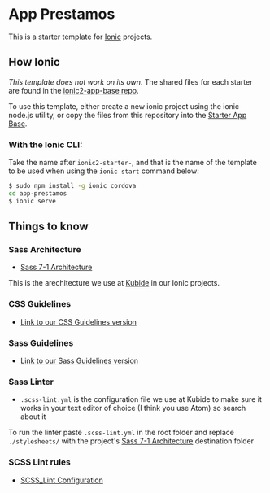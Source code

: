 # App Prestamos

This is a starter template for [Ionic](http://ionicframework.com/docs/) projects.

## How Ionic

*This template does not work on its own*. The shared files for each starter are found in the [ionic2-app-base repo](https://github.com/ionic-team/ionic2-app-base).

To use this template, either create a new ionic project using the ionic node.js utility, or copy the files from this repository into the [Starter App Base](https://github.com/ionic-team/ionic2-app-base).

### With the Ionic CLI:

Take the name after `ionic2-starter-`, and that is the name of the template to be used when using the `ionic start` command below:

```bash
$ sudo npm install -g ionic cordova
cd app-prestamos
$ ionic serve
```

## Things to know

### Sass Architecture

* [Sass 7-1 Architecture](https://sass-guidelin.es/es/#arquitectura)

This is the arechitecture we use at [Kubide](https://kubide.es/) in our Ionic projects.

### CSS Guidelines

* [Link to our CSS Guidelines version](https://github.com/Kubide/kubide-sass-architecture-and-styleguide/blob/master/CSS-Guidelines.md)

### Sass Guidelines

* [Link to our Sass Guidelines version](https://github.com/Kubide/kubide-sass-architecture-and-styleguide/blob/master/Sass-Guidelines.md)

### Sass Linter

* `.scss-lint.yml` is the configuration file we use at Kubide to make sure it works in your text editor of choice (I think you use Atom) so search about it

To run the linter paste `.scss-lint.yml` in the root folder and replace `./stylesheets/` with the project's  [Sass 7-1 Architecture](https://github.com/Kubide/kubide-sass-architecture-and-styleguide/tree/master/sass-boilerplate) destination folder

### SCSS Lint rules

* [SCSS_Lint Configuration](https://github.com/brigade/scss-lint/blob/master/lib/scss_lint/linter/README.md)
